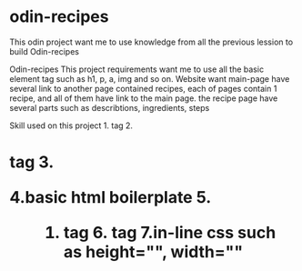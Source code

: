 # odin-recipes
This odin project want me to use knowledge from all the previous lession to build Odin-recipes

Odin-recipes
This project requirements want me to use all the basic element tag such as h1, p, a, img and so on. Website want 
main-page have several link to another page contained recipes, each of pages contain 1 recipe,
and all of them have link to the main page. the recipe page have several parts such as describtions, ingredients, steps

Skill used on this project
1.<a> tag
2.<h2><h1> tag
3.<p>
4.basic html boilerplate
5.<ul><ol><li> tag
6.<img> tag
7.in-line css such as height="", width=""
